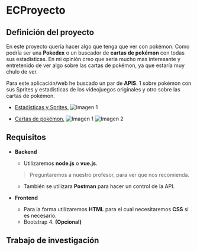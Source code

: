 # ECProyecto

## Definición del proyecto 

En este proyecto quería hacer algo que tenga que ver con pokémon. Como podría ser una **Pokedex** o un buscador de **cartas de pokémon** con todas sus estadísticas. En mi opinión creo que seria mucho mas interesante y entretenido de ver algo sobre las cartas de pokémon, ya que estaría muy chulo de ver.

Para este aplicación/web he buscado un par de **APIS**. 1 sobre pokémon con sus Sprites y estadisticas de los videojuegos originales y otro sobre las cartas de pokémon.

- [Estadísticas y Sprites.](https://pokeapi.co)
![Imagen 1](https://i.imgur.com/87vLIGp.png)

- [Cartas de pokémon.](https://pokemontcg.io)
![Imagen 1](https://i.imgur.com/jWCDSOA.png)
![Imagen 2](https://i.imgur.com/cfRy0e7.png)

## Requisitos
- **Backend**
	- Utilizaremos **node.js** o **vue.js**.
	>Preguntaremos a nuestro profesor, para ver que nos recomienda.
	
	- También se utilizara **Postman** para hacer un control de la API.
- **Frontend**
	- Para la forma utilizaremos **HTML** para el cual necesitaremos **CSS** si es necesario.
	- Bootstrap 4. **(Opcional)**

## Trabajo de investigación
